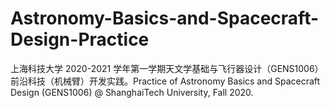 # Astronomy-Basics-and-Spacecraft-Design-Practice
上海科技大学 2020-2021 学年第一学期天文学基础与飞行器设计（GENS1006）前沿科技（机械臂）开发实践。Practice of Astronomy Basics and Spacecraft Design (GENS1006) @ ShanghaiTech University, Fall 2020.
